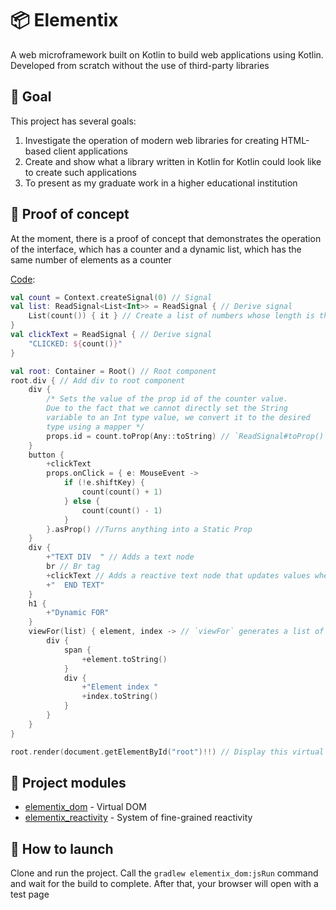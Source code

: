 # 📦 Elementix

A web microframework built on Kotlin to build web applications using Kotlin. Developed from scratch without the use of
third-party libraries

## 🎯 Goal

This project has several goals:

1. Investigate the operation of modern web libraries for creating HTML-based client applications
2. Create and show what a library written in Kotlin for Kotlin could look like to create such applications
3. To present as my graduate work in a higher educational institution

## 📝 Proof of concept

At the moment, there is a proof of concept that demonstrates the operation of the interface, which has a counter and a
dynamic list, which has the same number of elements as a counter

[Code](elementix_dom/src/jsMain/kotlin/Main.kt):

```kt
val count = Context.createSignal(0) // Signal
val list: ReadSignal<List<Int>> = ReadSignal { // Derive signal
    List(count()) { it } // Create a list of numbers whose length is the value of the counter
}
val clickText = ReadSignal { // Derive signal
    "CLICKED: ${count()}"
}

val root: Container = Root() // Root component
root.div { // Add div to root component
    div {
        /* Sets the value of the prop id of the counter value. 
        Due to the fact that we cannot directly set the String 
        variable to an Int type value, we convert it to the desired 
        type using a mapper */
        props.id = count.toProp(Any::toString) // `ReadSignal#toProp()` converts `ReadSignal` to `ReactiveProp`
    }
    button {
        +clickText
        props.onClick = { e: MouseEvent ->
            if (!e.shiftKey) {
                count(count() + 1)
            } else {
                count(count() - 1)
            }
        }.asProp() //Turns anything into a Static Prop
    }
    div {
        +"TEXT DIV  " // Adds a text node
        br // Br tag
        +clickText // Adds a reactive text node that updates values when the signal changes
        +"  END TEXT"
    }
    h1 {
        +"Dynamic FOR"
    }
    viewFor(list) { element, index -> // `viewFor` generates a list of elements based on a list using a generator function
        div {
            span {
                +element.toString()
            }
            div {
                +"Element index "
                +index.toString()
            }
        }
    }
}

root.render(document.getElementById("root")!!) // Display this virtual DOM tree in some element
```

## 🧰 Project modules

- [elementix_dom](./elementix_dom) - Virtual DOM
- [elementix_reactivity](./elementix_reactivity) - System of fine-grained reactivity

## 👟 How to launch

Clone and run the project. Call the `gradlew elementix_dom:jsRun` command and wait for the build to complete. After that, your
browser will open with a test page

